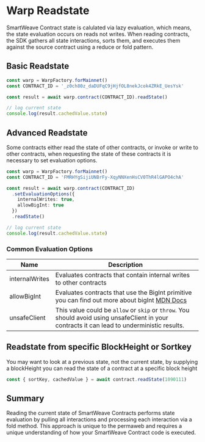 # Warp Readstate 

SmartWeave Contract state is calulated via lazy evaluation, which means, the state evaluation occurs on reads not writes. When reading contracts, the SDK gathers all state interactions, sorts them, and executes them against the source contract using a reduce or fold pattern.

## Basic Readstate

```ts
const warp = WarpFactory.forMainnet()
const CONTRACT_ID = '_z0ch80z_daDUFqC9jHjfOL8nekJcok4ZRkE_UesYsk'

const result = await warp.contract(CONTRACT_ID).readState()

// log current state
console.log(result.cachedValue.state)
```

## Advanced Readstate

Some contracts either read the state of other contracts, or invoke or write to other contracts, when requesting the state of these contracts it is necessary to set evaluation options.

```ts
const warp = WarpFactory.forMainnet()
const CONTRACT_ID = 'FMRHYgSijiUNBrFy-XqyNNXenHsCV0ThR4lGAPO4chA'

const result = await warp.contract(CONTRACT_ID)
  .setEvaluationOptions({
    internalWrites: true,
    allowBigInt: true
  })
  .readState()

// log current state
console.log(result.cachedValue.state)
```

### Common Evaluation Options

| Name | Description |
| ---- | ----------- |
| internalWrites | Evaluates contracts that contain internal writes to other contracts |
| allowBigInt | Evaluates contracts that use the BigInt primitive you can find out more about bigInt [MDN Docs](https://developer.mozilla.org/en-US/docs/Web/JavaScript/Reference/Global_Objects/BigInt) |
| unsafeClient | This value could be `allow` or `skip` or `throw`. You should avoid using unsafeClient in your contracts it can lead to underministic results.  |

## Readstate from specific BlockHeight or Sortkey

You may want to look at a previous state, not the current state, by supplying a blockHeight you can read the state of a contract at a specific block height

```ts
const { sortKey, cachedValue } = await contract.readState(1090111)
```

## Summary

Reading the current state of SmartWeave Contracts performs state evaluation by pulling all interactions and processing each interaction via a fold method. This approach is unique to the permaweb and requires a unique understanding of how your SmartWeave Contract code is executed.